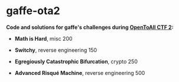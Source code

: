 # gaffe-ota2

**Code and solutions for gaffe's challenges during [OpenToAll CTF 2](http://ctf2.opentoall.net/):**

* **Math is Hard**, misc 200

* **Switchy**, reverse engineering 150

* **Egregiously Catastrophic Bifurcation**, crypto 250

* **Advanced Risqué Machine**, reverse engineering 500
